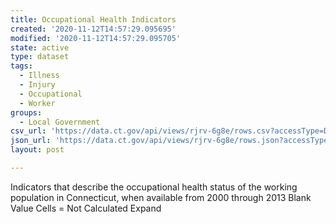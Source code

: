 ```yaml
---
title: Occupational Health Indicators
created: '2020-11-12T14:57:29.095695'
modified: '2020-11-12T14:57:29.095705'
state: active
type: dataset
tags:
  - Illness
  - Injury
  - Occupational
  - Worker
groups:
  - Local Government
csv_url: 'https://data.ct.gov/api/views/rjrv-6g8e/rows.csv?accessType=DOWNLOAD'
json_url: 'https://data.ct.gov/api/views/rjrv-6g8e/rows.json?accessType=DOWNLOAD'
layout: post

---
```

Indicators that describe the occupational health status of the working population in Connecticut, when available from 2000 through 2013
Blank Value Cells = Not Calculated
Expand

